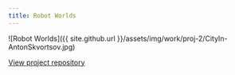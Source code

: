 ```yaml
---
title: Robot Worlds
---
```


![Robot Worlds]({{ site.github.url }}/assets/img/work/proj-2/CityIn-AntonSkvortsov.jpg)

<a class="home-cta" markdown="1" href="https://github.com/mrbrogrammer/Robot-Worlds">View project repository</a>
